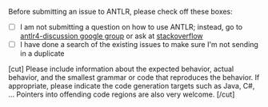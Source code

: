 Before submitting an issue to ANTLR, please check off these boxes:
 
- [ ] I am not submitting a question on how to use ANTLR; instead, go to [antlr4-discussion google group](https://groups.google.com/forum/#!forum/antlr-discussion) or ask at [stackoverflow](http://stackoverflow.com/questions/tagged/antlr4)
- [ ] I have done a search of the existing issues to make sure I'm not sending in a duplicate

[cut]
Please include information about the expected behavior, actual behavior, and the smallest grammar or code that reproduces the behavior. If appropriate, please indicate the code generation targets such as Java, C#, ...  Pointers into offending code regions are also very welcome.
[/cut]
